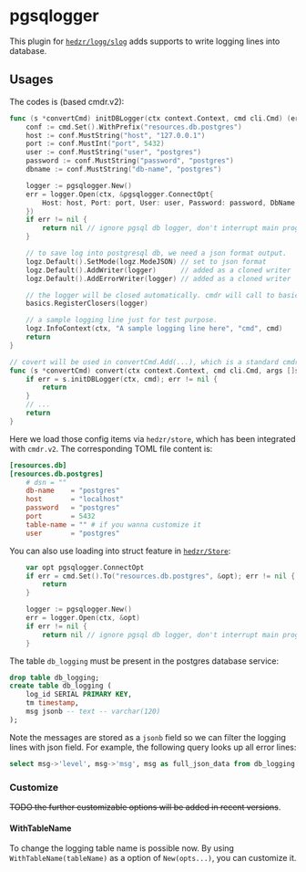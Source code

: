 # pgsqlogger

This plugin for [`hedzr/logg/slog`](https://github.com/hedzr/logg) adds supports to write logging lines into database.

## Usages

The codes is (based cmdr.v2):

```go
func (s *convertCmd) initDBLogger(ctx context.Context, cmd cli.Cmd) (err error) {
	conf := cmd.Set().WithPrefix("resources.db.postgres")
	host := conf.MustString("host", "127.0.0.1")
	port := conf.MustInt("port", 5432)
	user := conf.MustString("user", "postgres")
	password := conf.MustString("password", "postgres")
	dbname := conf.MustString("db-name", "postgres")

	logger := pgsqlogger.New()
	err = logger.Open(ctx, &pgsqlogger.ConnectOpt{
		Host: host, Port: port, User: user, Password: password, DbName: dbname,
	})
	if err != nil {
		return nil // ignore pgsql db logger, don't interrupt main program's running
	}

	// to save log into postgresql db, we need a json format output.
	logz.Default().SetMode(logz.ModeJSON) // set to json format
	logz.Default().AddWriter(logger)      // added as a cloned writer
	logz.Default().AddErrorWriter(logger) // added as a cloned writer

	// the logger will be closed automatically. cmdr will call to basics.Closers().CloseAll.
	basics.RegisterClosers(logger)

	// a sample logging line just for test purpose.
	logz.InfoContext(ctx, "A sample logging line here", "cmd", cmd)
	return
}

// covert will be used in convertCmd.Add(...), which is a standard cmdr.v2 command Action Handler.
func (s *convertCmd) convert(ctx context.Context, cmd cli.Cmd, args []string) (err error) {
	if err = s.initDBLogger(ctx, cmd); err != nil {
		return
	}
    // ...
    return
}
```

Here we load those config items via `hedzr/store`, which has been integrated with `cmdr.v2`. The corresponding TOML file content is:

```toml
[resources.db]
[resources.db.postgres]
    # dsn = ""
    db-name    = "postgres"
    host       = "localhost"
    password   = "postgres"
    port       = 5432
    table-name = "" # if you wanna customize it
    user       = "postgres"
```

You can also use loading into struct feature in [`hedzr/Store`](https://github.com/hedzr/store):

```go
	var opt pgsqlogger.ConnectOpt
	if err = cmd.Set().To("resources.db.postgres", &opt); err != nil {
		return
	}

	logger := pgsqlogger.New()
	err = logger.Open(ctx, &opt)
	if err != nil {
		return nil // ignore pgsql db logger, don't interrupt main program's running
	}
```

The table `db_logging` must be present in the postgres database service:

```sql
drop table db_logging;
create table db_logging (
    log_id SERIAL PRIMARY KEY,
    tm timestamp,
    msg jsonb -- text -- varchar(120)
);
```

Note the messages are stored as a `jsonb` field so we can filter the logging lines with json field. For example, the following query looks up all error lines:

```sql
select msg->'level', msg->'msg', msg as full_json_data from db_logging where msg->'level' = '"debug"';
```

### Customize

~~TODO the further customizable options will be added in recent versions~~.

#### WithTableName

To change the logging table name is possible now. By using `WithTableName(tableName)` as a option of `New(opts...)`, you can customize it.
